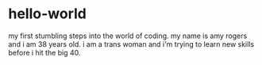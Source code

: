 # hello-world
my first stumbling steps into the world of coding. 
my name is amy rogers and i am 38 years old. i am a trans woman and i'm trying to learn new skills before i hit the big 40. 

